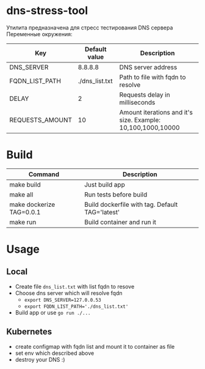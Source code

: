 # dns-stress-tool

Утилита предназначена для стресс тестирования DNS сервера  
Переменные окружения:

|Key|Default value|Description|
|---|---|---|
|DNS_SERVER|8.8.8.8|DNS server address|
|FQDN_LIST_PATH|./dns_list.txt|Path to file with fqdn to resolve|
|DELAY|2|Requests delay in milliseconds|
|REQUESTS_AMOUNT|10|Amount iterations and it's size. Example: 10,100,1000,10000 |

# Build

|Command|Description|
|---|---|
|make build|Just build app|
|make all|Run tests before build|
|make dockerize TAG=0.0.1|Build dockerfile with tag. Default TAG='latest'|
|make run|Build container and run it|

# Usage

## Local

- Create file `dns_list.txt` with list fqdn to resove
- Choose dns server which will resolve fqdn
  - `export DNS_SERVER=127.0.0.53`
  - `export FQDN_LIST_PATH='./dns_list.txt'`
- Build app or use `go run ./...`

## Kubernetes
- create configmap with fqdn list and mount it to container as file
- set env which described above
- destroy your DNS :)
